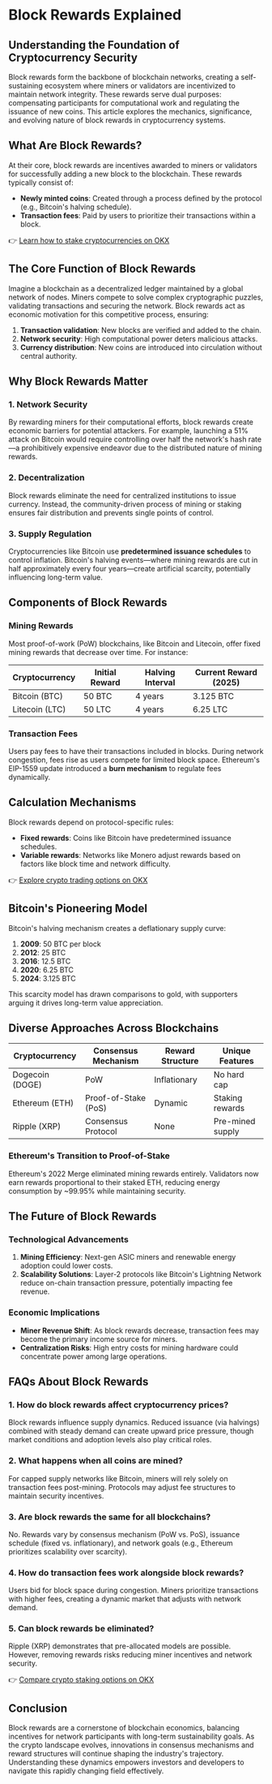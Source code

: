 # Block Rewards Explained  

## Understanding the Foundation of Cryptocurrency Security  

Block rewards form the backbone of blockchain networks, creating a self-sustaining ecosystem where miners or validators are incentivized to maintain network integrity. These rewards serve dual purposes: compensating participants for computational work and regulating the issuance of new coins. This article explores the mechanics, significance, and evolving nature of block rewards in cryptocurrency systems.  

## What Are Block Rewards?  

At their core, block rewards are incentives awarded to miners or validators for successfully adding a new block to the blockchain. These rewards typically consist of:  

- **Newly minted coins**: Created through a process defined by the protocol (e.g., Bitcoin's halving schedule).  
- **Transaction fees**: Paid by users to prioritize their transactions within a block.  

👉 [Learn how to stake cryptocurrencies on OKX](https://bit.ly/okx-bonus)  

## The Core Function of Block Rewards  

Imagine a blockchain as a decentralized ledger maintained by a global network of nodes. Miners compete to solve complex cryptographic puzzles, validating transactions and securing the network. Block rewards act as economic motivation for this competitive process, ensuring:  

1. **Transaction validation**: New blocks are verified and added to the chain.  
2. **Network security**: High computational power deters malicious attacks.  
3. **Currency distribution**: New coins are introduced into circulation without central authority.  

## Why Block Rewards Matter  

### 1. Network Security  

By rewarding miners for their computational efforts, block rewards create economic barriers for potential attackers. For example, launching a 51% attack on Bitcoin would require controlling over half the network's hash rate—a prohibitively expensive endeavor due to the distributed nature of mining rewards.  

### 2. Decentralization  

Block rewards eliminate the need for centralized institutions to issue currency. Instead, the community-driven process of mining or staking ensures fair distribution and prevents single points of control.  

### 3. Supply Regulation  

Cryptocurrencies like Bitcoin use **predetermined issuance schedules** to control inflation. Bitcoin's halving events—where mining rewards are cut in half approximately every four years—create artificial scarcity, potentially influencing long-term value.  

## Components of Block Rewards  

### Mining Rewards  

Most proof-of-work (PoW) blockchains, like Bitcoin and Litecoin, offer fixed mining rewards that decrease over time. For instance:  

| Cryptocurrency | Initial Reward | Halving Interval | Current Reward (2025) |  
|----------------|----------------|------------------|------------------------|  
| Bitcoin (BTC)  | 50 BTC         | 4 years          | 3.125 BTC              |  
| Litecoin (LTC) | 50 LTC         | 4 years          | 6.25 LTC               |  

### Transaction Fees  

Users pay fees to have their transactions included in blocks. During network congestion, fees rise as users compete for limited block space. Ethereum's EIP-1559 update introduced a **burn mechanism** to regulate fees dynamically.  

## Calculation Mechanisms  

Block rewards depend on protocol-specific rules:  

- **Fixed rewards**: Coins like Bitcoin have predetermined issuance schedules.  
- **Variable rewards**: Networks like Monero adjust rewards based on factors like block time and network difficulty.  

👉 [Explore crypto trading options on OKX](https://bit.ly/okx-bonus)  

## Bitcoin's Pioneering Model  

Bitcoin's halving mechanism creates a deflationary supply curve:  

1. **2009**: 50 BTC per block  
2. **2012**: 25 BTC  
3. **2016**: 12.5 BTC  
4. **2020**: 6.25 BTC  
5. **2024**: 3.125 BTC  

This scarcity model has drawn comparisons to gold, with supporters arguing it drives long-term value appreciation.  

## Diverse Approaches Across Blockchains  

| Cryptocurrency | Consensus Mechanism | Reward Structure | Unique Features |  
|----------------|---------------------|------------------|-----------------|  
| Dogecoin (DOGE)| PoW                 | Inflationary     | No hard cap     |  
| Ethereum (ETH) | Proof-of-Stake (PoS)| Dynamic          | Staking rewards |  
| Ripple (XRP)   | Consensus Protocol  | None             | Pre-mined supply|  

### Ethereum's Transition to Proof-of-Stake  

Ethereum's 2022 Merge eliminated mining rewards entirely. Validators now earn rewards proportional to their staked ETH, reducing energy consumption by ~99.95% while maintaining security.  

## The Future of Block Rewards  

### Technological Advancements  

1. **Mining Efficiency**: Next-gen ASIC miners and renewable energy adoption could lower costs.  
2. **Scalability Solutions**: Layer-2 protocols like Bitcoin's Lightning Network reduce on-chain transaction pressure, potentially impacting fee revenue.  

### Economic Implications  

- **Miner Revenue Shift**: As block rewards decrease, transaction fees may become the primary income source for miners.  
- **Centralization Risks**: High entry costs for mining hardware could concentrate power among large operations.  

## FAQs About Block Rewards  

### 1. How do block rewards affect cryptocurrency prices?  
Block rewards influence supply dynamics. Reduced issuance (via halvings) combined with steady demand can create upward price pressure, though market conditions and adoption levels also play critical roles.  

### 2. What happens when all coins are mined?  
For capped supply networks like Bitcoin, miners will rely solely on transaction fees post-mining. Protocols may adjust fee structures to maintain security incentives.  

### 3. Are block rewards the same for all blockchains?  
No. Rewards vary by consensus mechanism (PoW vs. PoS), issuance schedule (fixed vs. inflationary), and network goals (e.g., Ethereum prioritizes scalability over scarcity).  

### 4. How do transaction fees work alongside block rewards?  
Users bid for block space during congestion. Miners prioritize transactions with higher fees, creating a dynamic market that adjusts with network demand.  

### 5. Can block rewards be eliminated?  
Ripple (XRP) demonstrates that pre-allocated models are possible. However, removing rewards risks reducing miner incentives and network security.  

👉 [Compare crypto staking options on OKX](https://bit.ly/okx-bonus)  

## Conclusion  

Block rewards are a cornerstone of blockchain economics, balancing incentives for network participants with long-term sustainability goals. As the crypto landscape evolves, innovations in consensus mechanisms and reward structures will continue shaping the industry's trajectory. Understanding these dynamics empowers investors and developers to navigate this rapidly changing field effectively.